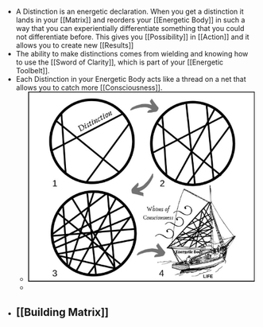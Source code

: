 - A Distinction is an energetic declaration. When you get a distinction it lands in your [[Matrix]] and reorders your [[Energetic Body]] in such a way that you can experientially differentiate something that you could not differentiate before. This gives you [[Possibility]] in [[Action]] and it allows you to create new [[Results]]
- The ability to make distinctions comes from wielding and knowing how to use the [[Sword of Clarity]], which is part of your [[Energetic Toolbelt]].
- Each Distinction in your Energetic Body acts like a thread on a net that allows you to catch more [[Consciousness]].
	- ![image.png](../assets/image_1663653165291_0.png)
	-
- [[Building Matrix]]
	-